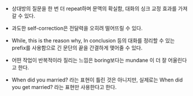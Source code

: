 
- 상대방의 질문을 한 번 더 repeat하며 문맥의 확실함, 대화의 싱크 교정 효과를 가져갈 수 있다.

- 과도한 self-correction은 전달력을 오히려 떨어뜨릴 수 있다.

- While, this is the reason why, In conclusion 등의 대화를 정리할 수 있는 prefix를 사용함으로 긴 문단의 끝을 간결하게 맺어줄 수 있다.

- 어떤 작업이 반복적이라 질리는 느낌은 boring보다는 mundane 이 더 잘 어울린다고 한다.

- When did you married? 라는 표현이 틀린 것은 아니지만, 실제로는 When did you get married? 라는 표현만 사용한다고 한다.
